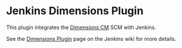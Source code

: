 # Jenkins Dimensions Plugin

This plugin integrates the [Dimensions CM](http://www.serena.com/dimensions-cm) SCM with Jenkins.

See the [Dimensions Plugin](https://wiki.jenkins-ci.org/display/JENKINS/Dimensions+Plugin) page on the Jenkins wiki for more details.
